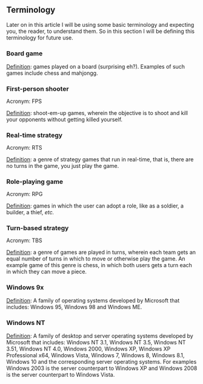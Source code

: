 ## Terminology
Later on in this article I will be using some basic terminology and expecting you, the reader, to understand them. So in this section I will be defining this terminology for future use. 

<h3 style="margin-right: 0px;">Board game</h3>
<u>Definition</u>: games played on a board (surprising eh?). Examples of such games include chess and mahjongg. 

<h3 style="margin-right: 0px; margin-bottom: 0px;">First-person shooter</h3>
<p class="subheader">Acronym: FPS</p>
<u>Definition</u>: shoot-em-up games, wherein the objective is to shoot and kill your opponents without getting killed yourself.

<h3 style="margin-right: 0px; margin-bottom: 0px;">Real-time strategy</h3>
<p class="subheader">Acronym: RTS</p>
<u>Definition</u>: a genre of strategy games that run in real-time, that is, there are no turns in the game, you just play the game.

<h3 style="margin-right: 0px; margin-bottom: 0px;">Role-playing game</h3>
<p class="subheader">Acronym: RPG</p>
<u>Definition</u>: games in which the user can adopt a role, like as a soldier, a builder, a thief, <i>etc.</i>

<h3 style="margin-right: 0px; margin-bottom: 0px;">Turn-based strategy</h3> 
<p class="subheader">Acronym: TBS</p>
<u>Definition</u>: a genre of games are played in turns, wherein each team gets an equal number of turns in which to move or otherwise play the game. An example game of this genre is chess, in which both users gets a turn each in which they can move a piece.

<h3 style="margin-right: 0px;">Windows 9x</h3>
<u>Definition</u>: A family of operating systems developed by Microsoft that includes: Windows 95, Windows 98 and Windows ME.

<h3 style="margin-right: 0px;">Windows NT</h3>
<u>Definition</u>: A family of desktop and server operating systems developed by Microsoft that includes: Windows NT 3.1, Windows NT 3.5, Windows NT 3.51, Windows NT 4.0, Windows 2000, Windows XP, Windows XP Professional x64, Windows Vista, Windows 7, Windows 8, Windows 8.1, Windows 10 and the corresponding server operating systems. For examples Windows 2003 is the server counterpart to Windows XP and Windows 2008 is the server counterpart to Windows Vista.  

